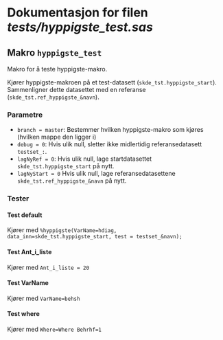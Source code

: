 
# Dokumentasjon for filen *tests/hyppigste_test.sas*


## Makro `hyppigste_test`

Makro for å teste hyppigste-makro.

Kjører hyppigste-makroen på et test-datasett (`skde_tst.hyppigste_start`).
Sammenligner dette datasettet med en referanse (`skde_tst.ref_hyppigste_&navn`).

### Parametre

- `branch = master`: Bestemmer hvilken hyppigste-makro som kjøres (hvilken mappe den ligger i)
- `debug = 0`: Hvis ulik null, sletter ikke midlertidig referansedatasett `testset_:`.
- `lagNyRef = 0`: Hvis ulik null, lage startdatasettet `skde_tst.hyppigste_start` på nytt.
- `lagNyStart = 0` Hvis ulik null, lage referansedatasettene `skde_tst.ref_hyppigste_&navn` på nytt.

### Tester

#### Test default

Kjører med `%hyppigste(VarName=hdiag, data_inn=skde_tst.hyppigste_start, test = testset_&navn);`

#### Test Ant_i_liste

Kjører med `Ant_i_liste = 20`

#### Test VarName

Kjører med `VarName=behsh`

#### Test where

Kjører med `Where=Where Behrhf=1`

